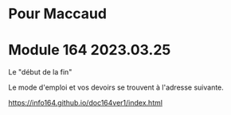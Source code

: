 # Pour Maccaud
# Module 164 2023.03.25


Le "début de la fin"


Le mode d'emploi et vos devoirs se trouvent à l'adresse suivante.

https://info164.github.io/doc164ver1/index.html
